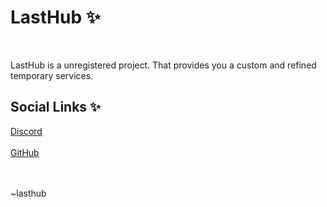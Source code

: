 <h1>LastHub ✨</h1>
<br>
<p>LastHub is a unregistered project. That provides you a custom and refined temporary services.</p>
<h2>Social Links ✨</h2>
<a href="https://discord.gg/tPWSb8pgD2">Discord</a> <br> <br>
<a href="https://github.com/LastHubHosting">GitHub</a>
<br>
<br>
<br>
<p>~lasthub</p>
